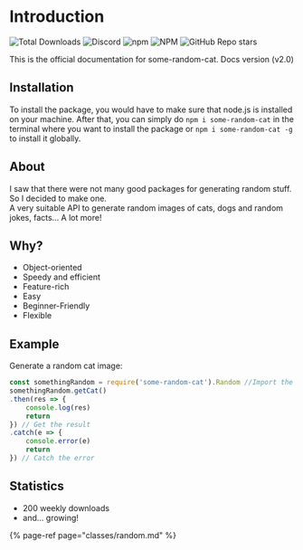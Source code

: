 # Introduction

![Total Downloads](https://img.shields.io/npm/dt/some-random-cat?style=for-the-badge&label=Downloads) ![Discord](https://img.shields.io/discord/772129415005470740?color=%237289DA&label=Discord&logo=Discord&style=for-the-badge) ![npm](https://img.shields.io/npm/v/some-random-cat?style=for-the-badge) ![NPM](https://img.shields.io/npm/l/some-random-cat?style=for-the-badge) ![GitHub Repo stars](https://img.shields.io/github/stars/aktindo/some-random-cat?style=for-the-badge)

This is the official documentation for some-random-cat. Docs version \(v2.0\)

## Installation

To install the package, you would have to make sure that node.js is installed on your machine. After that, you can simply do `npm i some-random-cat` in the terminal where you want to install the package or `npm i some-random-cat -g` to install it globally.

## About

I saw that there were not many good packages for generating random stuff. So I decided to make one.  
A very suitable API to generate random images of cats, dogs and random jokes, facts... A lot more!

## Why?

* Object-oriented
* Speedy and efficient
* Feature-rich
* Easy
* Beginner-Friendly
* Flexible

## Example

Generate a random cat image:

```javascript
const somethingRandom = require('some-random-cat').Random //Import the package
somethingRandom.getCat()
.then(res => {
    console.log(res)
    return
}) // Get the result
.catch(e => {
    console.error(e)
    return
}) // Catch the error
```

## Statistics

* 200 weekly downloads
* and... growing!

{% page-ref page="classes/random.md" %}

